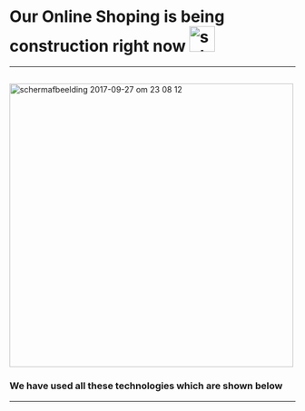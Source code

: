 # Our Online Shoping is being construction right now <img width="45" alt="schermafbeelding 2017-09-27 om 23 08 12" src="https://user-images.githubusercontent.com/7254997/30937972-c9632d04-a3d8-11e7-87f3-c44ce2b86d24.png">

---

## <!-- Live View [netflixColne](https://netflix-clone-nine-tawny.vercel.app/) -->

<img width="500" alt="schermafbeelding 2017-09-27 om 23 08 12" src="https://cdn.pixabay.com/animation/2023/05/28/16/56/16-56-27-962_512.gif">

### We have used all these technologies which are shown below

<!-- 1. **`ReactJs`**
2. **`Bootstrap`**
3. **`Sass`**
4. **`HTML`**
5. **`Node`**
6. **`Express`**
7. **`PostgreSql`** -->

---
